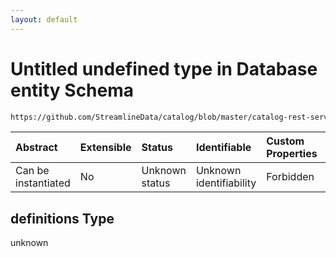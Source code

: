 ```yaml
---
layout: default
---
```

# Untitled undefined type in Database entity Schema

```txt
https://github.com/StreamlineData/catalog/blob/master/catalog-rest-service/src/main/resources/json/schema/entity/data/database.json#/definitions
```



| Abstract            | Extensible | Status         | Identifiable            | Custom Properties | Additional Properties | Access Restrictions | Defined In                                                                |
| :------------------ | :--------- | :------------- | :---------------------- | :---------------- | :-------------------- | :------------------ | :------------------------------------------------------------------------ |
| Can be instantiated | No         | Unknown status | Unknown identifiability | Forbidden         | Allowed               | none                | [database.json*](database.md) |

## definitions Type

unknown
